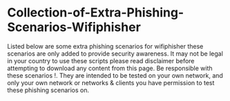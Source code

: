 # Collection-of-Extra-Phishing-Scenarios-Wifiphisher
Listed below are some extra phishing scenarios for wifiphisher these scenarios are only added to provide security awareness. It may not be legal in your country to use these scripts please read disclaimer before attempting to download any content from this page.  Be responsible with these scenarios !. They are intended to be tested on your own network, and only your own network or networks &amp; clients you have permission to test these phishing scenarios on.
